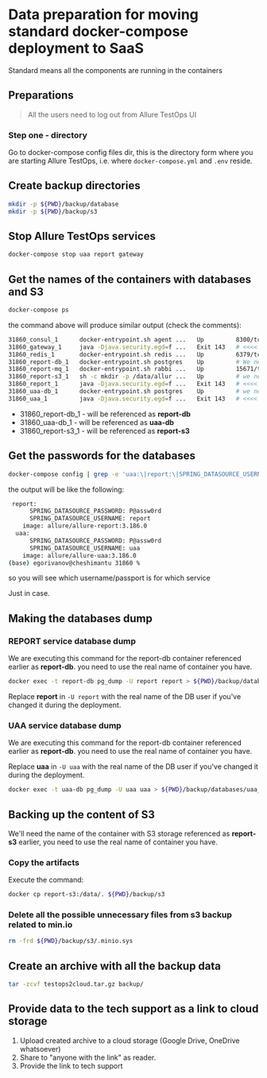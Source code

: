 # Data preparation for moving standard docker-compose deployment to SaaS

Standard means all the components are running in the containers

## Preparations

> All the users need to log out from Allure TestOps UI

### Step one - directory

Go to docker-compose config files dir, this is the directory form where you are starting Allure TestOps, i.e. where `docker-compose.yml` and `.env` reside.

## Create backup directories

```bash
mkdir -p ${PWD}/backup/database
mkdir -p ${PWD}/backup/s3
```

## Stop Allure TestOps services

```bash
docker-compose stop uaa report gateway
```

## Get the names of the containers with databases and S3

```bash
docker-compose ps
```

the command above will produce similar output (check the comments):

```bash
31860_consul_1      docker-entrypoint.sh agent ...   Up         8300/tcp, 8301/tcp, 8301/udp, 8302/tcp, 8302/udp, 8500/tcp, 8600/tcp, 8600/udp     
31860_gateway_1     java -Djava.security.egd=f ...   Exit 143   # <<<< This is okay, as we have stopped the service                                                                                   
31860_redis_1       docker-entrypoint.sh redis ...   Up         6379/tcp                                                                           
31860_report-db_1   docker-entrypoint.sh postgres    Up         # We need this one 31860_report-db_1 !!!yours will be different!!!                                                                           
31860_report-mq_1   docker-entrypoint.sh rabbi ...   Up         15671/tcp, 15672/tcp, 15691/tcp, 15692/tcp, 25672/tcp, 4369/tcp, 5671/tcp, 5672/tcp
31860_report-s3_1   sh -c mkdir -p /data/allur ...   Up         # we need this one 31860_report-s3_1 !!!yours will be different!!!                                                                           
31860_report_1      java -Djava.security.egd=f ...   Exit 143   # <<<< This is okay, as we have stopped the service                                                                                  
31860_uaa-db_1      docker-entrypoint.sh postgres    Up         # we need this one 31860_uaa-db_1 b!!!yours will be different!!!                                                                         
31860_uaa_1         java -Djava.security.egd=f ...   Exit 143   # <<<< This is okay, as we have stopped the service 
```

- 31860_report-db_1 - will be referenced as **report-db**
- 31860_uaa-db_1 - will be referenced as **uaa-db**
- 31860_report-s3_1 - will be referenced as **report-s3**

## Get the passwords for the databases

```bash
docker-compose config | grep -e 'uaa:\|report:\|SPRING_DATASOURCE_USERNAME:\|SPRING_DATASOURCE_PASSWORD:'
```

the output will be like the following:

```bash
 report:
      SPRING_DATASOURCE_PASSWORD: P@assw0rd
      SPRING_DATASOURCE_USERNAME: report
    image: allure/allure-report:3.186.0
  uaa:
      SPRING_DATASOURCE_PASSWORD: P@assw0rd
      SPRING_DATASOURCE_USERNAME: uaa
    image: allure/allure-uaa:3.186.0
(base) egorivanov@cheshimantu 31860 % 
```
so you will see which username/passport is for which service

Just in case.


## Making the databases dump

### REPORT service database dump

We are executing this command for the report-db container referenced earlier as **report-db**. you need to use the real name of container you have.

```bash
docker exec -t report-db pg_dump -U report report > ${PWD}/backup/databases/report_db_pg_dump.sql
```

Replace **report** in `-U report` with the real name of the DB user if you've changed it during the deployment.

### UAA service database dump

We are executing this command for the report-db container referenced earlier as **report-db**. you need to use the real name of container you have.

Replace **uaa** in `-U uaa` with the real name of the DB user if you've changed it during the deployment.

```bash
docker exec -t uaa-db pg_dump -U uaa uaa > ${PWD}/backup/databases/uaa_db_pg_dump.sql
```

## Backing up the content of S3

We'll need the name of the container with S3 storage referenced as **report-s3** earlier, you need to use the real name of container you have.

### Copy the artifacts

Execute the command:

```bash
docker cp report-s3:/data/. ${PWD}/backup/s3
```

### Delete all the possible unnecessary files from s3 backup related to min.io

```bash
rm -frd ${PWD}/backup/s3/.minio.sys
```

## Create an archive with all the backup data

```bash
tar -zcvf testops2cloud.tar.gz backup/
```

## Provide data to the tech support as a link to cloud storage

1. Upload created archive to a cloud storage (Google Drive, OneDrive whatsoever)
2. Share to "anyone with the link" as reader.
3. Provide the link to tech support